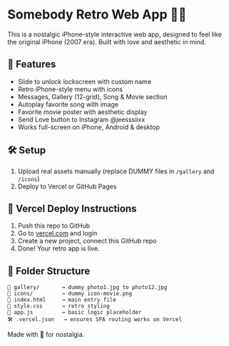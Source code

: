 # Somebody Retro Web App 💖📱

This is a nostalgic iPhone-style interactive web app, designed to feel like the original iPhone (2007 era). Built with love and aesthetic in mind.

## 🌟 Features
- Slide to unlock lockscreen with custom name
- Retro iPhone-style menu with icons
- Messages, Gallery (12-grid), Song & Movie section
- Autoplay favorite song with image
- Favorite movie poster with aesthetic display
- Send Love button to Instagram @jeesssiixx
- Works full-screen on iPhone, Android & desktop

## 🛠 Setup
1. Upload real assets manually (replace DUMMY files in `/gallery` and `/icons`)
2. Deploy to Vercel or GitHub Pages

## 🚀 Vercel Deploy Instructions
1. Push this repo to GitHub
2. Go to [vercel.com](https://vercel.com) and login
3. Create a new project, connect this GitHub repo
4. Done! Your retro app is live.

## 📁 Folder Structure
```
📁 gallery/       → dummy photo1.jpg to photo12.jpg
📁 icons/         → dummy icon-movie.png
📄 index.html     → main entry file
🎨 style.css      → retro styling
📜 app.js         → basic logic placeholder
🛠 .vercel.json   → ensures SPA routing works on Vercel
```

Made with 🫶 for nostalgia.